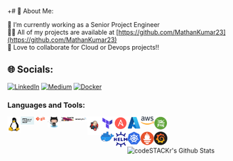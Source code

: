 +# 💫 About Me:

🔭 I’m currently working as a Senior Project Engineer<br>👨‍💻 All of my projects are available at [https://github.com/MathanKumar23](https://github.com/MathanKumar23)<br>👯 Love to collaborate for Cloud or Devops projects!!

## 🌐 Socials:

[![LinkedIn](https://img.shields.io/badge/LinkedIn-%230077B5.svg?logo=linkedin&logoColor=white)](https://linkedin.com/in/mathan-kumar-7078981b2) [![Medium](https://img.shields.io/badge/Medium-12100E?logo=medium&logoColor=white)](https://medium.com/@mathankumararumugasamy)
[![Docker](https://img.shields.io/badge/docker-12100E?logo=docker&logoColor=blue)](https://hub.docker.com/u/mathan23)

### Languages and Tools:

<img align="left" alt="Unix" width="30px" src="https://raw.githubusercontent.com/MathanKumar23/MathanKumar23/main/Tools_icons/linux.png" />
<img align="left" alt="Unix" width="30px" src="https://raw.githubusercontent.com/MathanKumar23/MathanKumar23/main/Tools_icons/shell.jpg" />
<img align="left" alt="Unix" width="30px" src="https://raw.githubusercontent.com/MathanKumar23/MathanKumar23/main/Tools_icons/git.png" />
<img align="left" alt="Unix" width="30px" src="https://raw.githubusercontent.com/MathanKumar23/MathanKumar23/main/Tools_icons/github.png" />
<img align="left" alt="Unix" width="30px" src="https://raw.githubusercontent.com/MathanKumar23/MathanKumar23/main/Tools_icons/maven.jpg" />
<img align="left" alt="Unix" width="30px" src="https://raw.githubusercontent.com/MathanKumar23/MathanKumar23/main/Tools_icons/sonarqube.png" />
<img align="left" alt="Unix" width="30px" src="https://raw.githubusercontent.com/MathanKumar23/MathanKumar23/main/Tools_icons/jenkins.png" />
<img align="left" alt="Unix" width="30px" src="https://raw.githubusercontent.com/MathanKumar23/MathanKumar23/main/Tools_icons/teraform.png" />
<img align="left" alt="Unix" width="30px" src="https://raw.githubusercontent.com/MathanKumar23/MathanKumar23/main/Tools_icons/Ansible.png" />
<img align="left" alt="Unix" width="30px" src="https://raw.githubusercontent.com/MathanKumar23/MathanKumar23/main/Tools_icons/azure.png" />
<img align="left" alt="Unix" width="30px" src="https://raw.githubusercontent.com/MathanKumar23/MathanKumar23/main/Tools_icons/aws.png" />
<img align="left" alt="Unix" width="30px" src="https://raw.githubusercontent.com/MathanKumar23/MathanKumar23/main/Tools_icons/jfrog.png" />

<br />
<br />

<img align="left" alt="Unix" width="30px" src="https://raw.githubusercontent.com/MathanKumar23/MathanKumar23/main/Tools_icons/docker.png" />
<img align="left" alt="Unix" width="30px" src="https://raw.githubusercontent.com/MathanKumar23/MathanKumar23/main/Tools_icons/helm.png" />
<img align="left" alt="Unix" width="30px" src="https://raw.githubusercontent.com/MathanKumar23/MathanKumar23/main/Tools_icons/kubernetes.png" />
<img align="left" alt="Unix" width="30px" src="https://raw.githubusercontent.com/MathanKumar23/MathanKumar23/main/Tools_icons/prometheus.png" />
<img align="left" alt="Unix" width="30px" src="https://raw.githubusercontent.com/MathanKumar23/MathanKumar23/main/Tools_icons/grafana.png" />

<br />
<br />

<img align="left" alt="codeSTACKr's Github Stats" src="https://github-readme-stats.vercel.app/api?username=MathanKumar23&show_icons=true&hide_border=true" />
